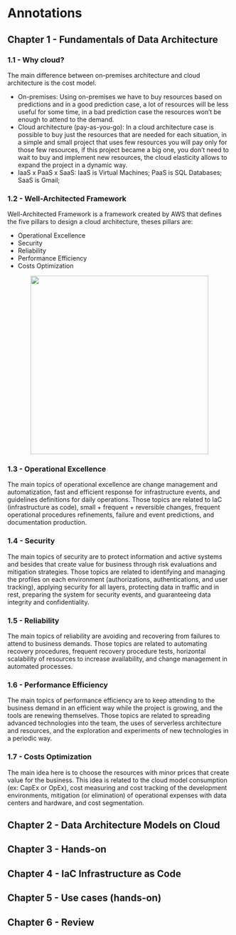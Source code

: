 # Annotations

## Chapter 1 - Fundamentals of Data Architecture
### 1.1 - Why cloud?

The main difference between on-premises architecture and cloud architecture is the cost model. 

- On-premises: Using on-premises we have to buy resources based on predictions and in a good prediction case, a lot of resources will be less useful for some time, in a bad prediction case the resources won’t be enough to attend to the demand.
- Cloud architecture (pay-as-you-go): In a cloud architecture case is possible to buy just the resources that are needed for each situation, in a simple and small project that uses few resources you will pay only for those few resources, if this project became a big one, you don’t need to wait to buy and implement new resources, the cloud elasticity allows to expand the project in a dynamic way.
- IaaS x PaaS x SaaS: IaaS is Virtual Machines; PaaS is SQL Databases; SaaS is Gmail;

### 1.2 - Well-Architected Framework

Well-Architected Framework is a framework created by AWS that defines the five pillars to design a cloud architecture, theses pillars are:

- Operational Excellence
- Security
- Reliability
- Performance Efficiency
- Costs Optimization

<p align="center">
  <img width="400" src="https://user-images.githubusercontent.com/48625700/196230940-6f090e42-1c63-4aa3-ac7c-94f7eb1f549c.png">
</p>

### 1.3 - Operational Excellence

The main topics of operational excellence are change management and automatization, fast and efficient response for infrastructure events, and guidelines definitions for daily operations. Those topics are related to IaC (infrastructure as code), small + frequent + reversible changes, frequent operational procedures refinements, failure and event predictions, and documentation production.

### 1.4 - Security

The main topics of security are to protect information and active systems and besides that create value for business through risk evaluations and mitigation strategies. Those topics are related to identifying and managing the profiles on each environment (authorizations, authentications, and user tracking), applying security for all layers, protecting data in traffic and in rest, preparing the system for security events, and guaranteeing data integrity and confidentiality.

### 1.5 - Reliability

The main topics of reliability are avoiding and recovering from failures to attend to business demands. Those topics are related to automating recovery procedures, frequent recovery procedure tests, horizontal scalability of resources to increase availability, and change management in automated processes.

### 1.6 - Performance Efficiency

The main topics of performance efficiency are to keep attending to the business demand in an efficient way while the project is growing, and the tools are renewing themselves. Those topics are related to spreading advanced technologies into the team, the uses of serverless architecture and resources, and the exploration and experiments of new technologies in a periodic way.

### 1.7 - Costs Optimization

The main idea here is to choose the resources with minor prices that create value for the business. This idea is related to the cloud model consumption (ex: CapEx or OpEx), cost measuring and cost tracking of the development environments, mitigation (or elimination) of operational expenses with data centers and hardware, and cost segmentation.

## Chapter 2 - Data Architecture Models on Cloud

## Chapter 3 - Hands-on

## Chapter 4 - IaC Infrastructure as Code

## Chapter 5 - Use cases (hands-on)

## Chapter 6 - Review
